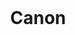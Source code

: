 # Canon<!DOCTYPE html>
<html lang="KR" dir="ltr">
  <head>
    <meta charset="utf-8">
    <link href="https://fonts.googleapis.com/css?family=Noto+Sans+KR" rel="stylesheet">
    <title></title>
    <style>
    body, h1 {margin: 0px;}
    #scene{height: 800px; overflow: hidden; background-size: cover;
    background-attachment: fixed; }
      .one{background-image: url(images/index_07.png);}
      .two{background-image: url(images/index_08.png);}
      .three{background-image: url(images/index_09.png);}
      #scene h1{position: relative; left: 50%; top: 50%; transform: translateX(-50%) translateY(-50%); text-align: center;}
/*--푸터적용--*/
footer{
  height: 100px; background-color: rgba(0, 0, 0,0.2);}
.footer{position: relative; left: 50%; top: 50%; transform: translateX(-50%) translateY(-50%);
   text-align: center; font-family: 'Noto Sans KR', sans-serif;
 font-size: 0.9rem; font-weight: 100; color: gray;}

 /*--네비게이션 처리--*/
.wrap{
  position: fixed;
  display: block;
  border: 0px solid red;
  height: 100px;
  width: 100%;
  background-color: white;
  z-index: 10;
}
.logo{
  border: 0px solid blue;
  display: inline-block;
  margin-left: 240px;
}
.nav{border: 0px solid green; position:fixed; right: 240px; top: 35px; display:inline-block;
      font-family: 'Noto Sans KR', sans-serif;
  font-size: 0.9rem; font-weight: 600; color: gray;}

    .space{margin-left: 3rem}
    a,a:link :visited :active {text-decoration: none; color: gray;}

    a:hover{color: red; }

    </style>
  </head>
  <body>
    <nav class="wrap">
      <div class="logo">
        <a href="index.html"><img src="images/index_02.png">
      </div>
      <div class="nav">
       <a href="p01.html">EF-S 35mm F2.8 Macro IS STM</a><span class="space"></span>
       <a href="p02.html">EF-S 18-55mm F4-5.6 IS STM</a><span class="space"></span>
       <a href="p03.html">EF 70-300mm F4-5.6 IS II USM</a>
      </div>
    </nav>
    <section id="scene" class="one">
<h1><img src="images/t01.png"></h1>
    </section>
    <section id="scene" class="two">
      <h1><img src="images/t01.png"></h1></section>
    <section id="scene" class="three">
    <h1><img src="images/t01.png"></h1></section>
    <footer><div class="footer">Copyright 2019 Canon korean Consumer Imaging. ALL right reserved. </div>
    </footer>
  </body>
</html>
